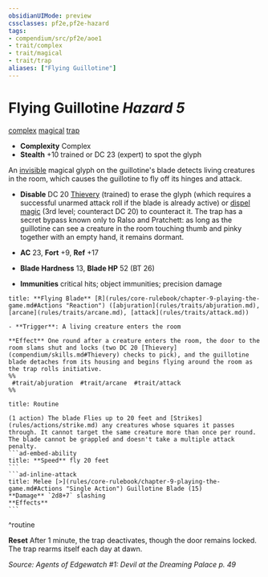 ```yaml
---
obsidianUIMode: preview
cssclasses: pf2e,pf2e-hazard
tags:
- compendium/src/pf2e/aoe1
- trait/complex
- trait/magical
- trait/trap
aliases: ["Flying Guillotine"]
---
```

# Flying Guillotine *Hazard 5*  
[complex](rules/traits/complex.md "Complex Hazard Trait")  [magical](rules/traits/magical.md "Magical Item Trait")  [trap](rules/traits/trap.md "Trap Hazard Trait")  

- **Complexity** Complex
- **Stealth** +10 trained or DC 23 (expert) to spot the glyph  

An [invisible](rules/conditions.md#Invisible) magical glyph on the guillotine's blade detects living creatures in the room, which causes the guillotine to fly off its hinges and attack.

- **Disable** DC 20 [Thievery](compendium/skills.md#Thievery) (trained) to erase the glyph (which requires a successful unarmed attack roll if the blade is already active) or [dispel magic](compendium/spells/dispel-magic.md) (3rd level; counteract DC 20) to counteract it. The trap has a secret bypass known only to Ralso and Pratchett: as long as the guillotine can see a creature in the room touching thumb and pinky together with an empty hand, it remains dormant.  

- **AC** 23, **Fort** +9, **Ref** +17
- **Blade Hardness** 13, **Blade HP** 52 (BT 26)
- **Immunities** critical hits; object immunities; precision damage

```ad-embed-ability
title: **Flying Blade** [R](rules/core-rulebook/chapter-9-playing-the-game.md#Actions "Reaction") ([abjuration](rules/traits/abjuration.md), [arcane](rules/traits/arcane.md), [attack](rules/traits/attack.md))

- **Trigger**: A living creature enters the room

**Effect** One round after a creature enters the room, the door to the room slams shut and locks (two DC 20 [Thievery](compendium/skills.md#Thievery) checks to pick), and the guillotine blade detaches from its housing and begins flying around the room as the trap rolls initiative.  
%%
 #trait/abjuration  #trait/arcane  #trait/attack 
%%
```

````ad-pf2-summary
title: Routine

(1 action) The blade Flies up to 20 feet and [Strikes](rules/actions/strike.md) any creatures whose squares it passes through. It cannot target the same creature more than once per round. The blade cannot be grappled and doesn't take a multiple attack penalty.
```ad-embed-ability
title: **Speed** fly 20 feet
```
```ad-inline-attack
title: Melee [>](rules/core-rulebook/chapter-9-playing-the-game.md#Actions "Single Action") Guillotine Blade (15)
**Damage** `2d8+7` slashing 
**Effects**
```
````
^routine

**Reset** After 1 minute, the trap deactivates, though the door remains locked. The trap rearms itself each day at dawn.  

*Source: Agents of Edgewatch #1: Devil at the Dreaming Palace p. 49*